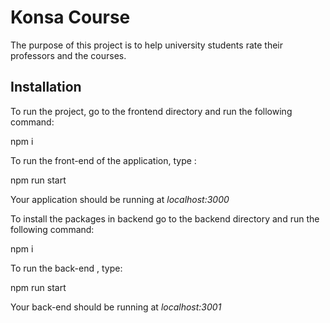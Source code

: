 # Konsa Course

The purpose of this project is to help university students rate their professors and the courses.

## Installation

To run the project, go to the frontend directory and run the following command:

npm i

To run the front-end of the application, type :

npm run start

Your application should be running at _localhost:3000_

To install the packages in backend go to the backend directory and run the following command:

npm i

To run the back-end , type:

npm run start

Your back-end should be running at _localhost:3001_
